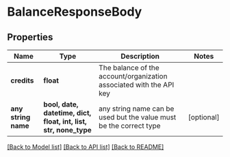 # BalanceResponseBody


## Properties
Name | Type | Description | Notes
------------ | ------------- | ------------- | -------------
**credits** | **float** | The balance of the account/organization associated with the API key | 
**any string name** | **bool, date, datetime, dict, float, int, list, str, none_type** | any string name can be used but the value must be the correct type | [optional]

[[Back to Model list]](../README.md#documentation-for-models) [[Back to API list]](../README.md#documentation-for-api-endpoints) [[Back to README]](../README.md)


